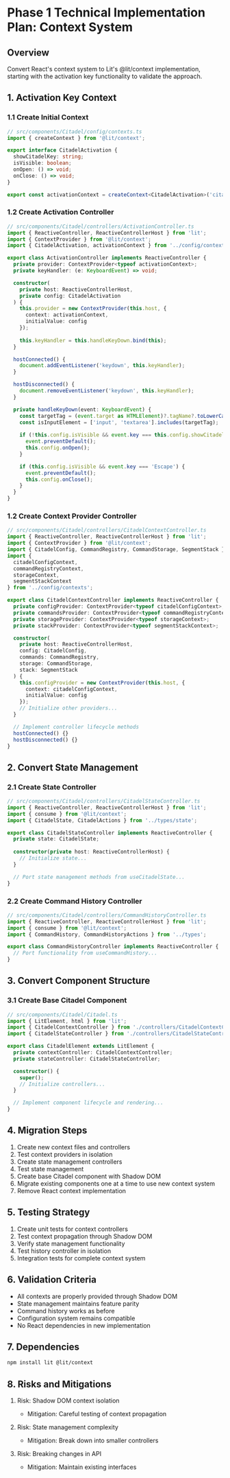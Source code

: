 # Phase 1 Technical Implementation Plan: Context System

## Overview
Convert React's context system to Lit's @lit/context implementation, starting with the activation key functionality to validate the approach.

## 1. Activation Key Context

### 1.1 Create Initial Context
```typescript
// src/components/Citadel/config/contexts.ts
import { createContext } from '@lit/context';

export interface CitadelActivation {
  showCitadelKey: string;
  isVisible: boolean;
  onOpen: () => void;
  onClose: () => void;
}

export const activationContext = createContext<CitadelActivation>('citadel-activation');
```

### 1.2 Create Activation Controller
```typescript
// src/components/Citadel/controllers/ActivationController.ts
import { ReactiveController, ReactiveControllerHost } from 'lit';
import { ContextProvider } from '@lit/context';
import { CitadelActivation, activationContext } from '../config/contexts';

export class ActivationController implements ReactiveController {
  private provider: ContextProvider<typeof activationContext>;
  private keyHandler: (e: KeyboardEvent) => void;

  constructor(
    private host: ReactiveControllerHost,
    private config: CitadelActivation
  ) {
    this.provider = new ContextProvider(this.host, {
      context: activationContext,
      initialValue: config
    });
    
    this.keyHandler = this.handleKeyDown.bind(this);
  }

  hostConnected() {
    document.addEventListener('keydown', this.keyHandler);
  }

  hostDisconnected() {
    document.removeEventListener('keydown', this.keyHandler);
  }

  private handleKeyDown(event: KeyboardEvent) {
    const targetTag = (event.target as HTMLElement)?.tagName?.toLowerCase() || '';
    const isInputElement = ['input', 'textarea'].includes(targetTag);
    
    if (!this.config.isVisible && event.key === this.config.showCitadelKey && !isInputElement) {
      event.preventDefault();
      this.config.onOpen();
    }

    if (this.config.isVisible && event.key === 'Escape') {
      event.preventDefault();
      this.config.onClose();
    }
  }
}
```

### 1.2 Create Context Provider Controller
```typescript
// src/components/Citadel/controllers/CitadelContextController.ts
import { ReactiveController, ReactiveControllerHost } from 'lit';
import { ContextProvider } from '@lit/context';
import { CitadelConfig, CommandRegistry, CommandStorage, SegmentStack } from '../types';
import { 
  citadelConfigContext, 
  commandRegistryContext,
  storageContext,
  segmentStackContext 
} from '../config/contexts';

export class CitadelContextController implements ReactiveController {
  private configProvider: ContextProvider<typeof citadelConfigContext>;
  private commandsProvider: ContextProvider<typeof commandRegistryContext>;
  private storageProvider: ContextProvider<typeof storageContext>;
  private stackProvider: ContextProvider<typeof segmentStackContext>;

  constructor(
    private host: ReactiveControllerHost,
    config: CitadelConfig,
    commands: CommandRegistry,
    storage: CommandStorage,
    stack: SegmentStack
  ) {
    this.configProvider = new ContextProvider(this.host, {
      context: citadelConfigContext,
      initialValue: config
    });
    // Initialize other providers...
  }

  // Implement controller lifecycle methods
  hostConnected() {}
  hostDisconnected() {}
}
```

## 2. Convert State Management

### 2.1 Create State Controller
```typescript
// src/components/Citadel/controllers/CitadelStateController.ts
import { ReactiveController, ReactiveControllerHost } from 'lit';
import { consume } from '@lit/context';
import { CitadelState, CitadelActions } from '../types/state';

export class CitadelStateController implements ReactiveController {
  private state: CitadelState;
  
  constructor(private host: ReactiveControllerHost) {
    // Initialize state...
  }

  // Port state management methods from useCitadelState...
}
```

### 2.2 Create Command History Controller
```typescript
// src/components/Citadel/controllers/CommandHistoryController.ts
import { ReactiveController, ReactiveControllerHost } from 'lit';
import { consume } from '@lit/context';
import { CommandHistory, CommandHistoryActions } from '../types';

export class CommandHistoryController implements ReactiveController {
  // Port functionality from useCommandHistory...
}
```

## 3. Convert Component Structure

### 3.1 Create Base Citadel Component
```typescript
// src/components/Citadel/Citadel.ts
import { LitElement, html } from 'lit';
import { CitadelContextController } from './controllers/CitadelContextController';
import { CitadelStateController } from './controllers/CitadelStateController';

export class CitadelElement extends LitElement {
  private contextController: CitadelContextController;
  private stateController: CitadelStateController;

  constructor() {
    super();
    // Initialize controllers...
  }

  // Implement component lifecycle and rendering...
}
```

## 4. Migration Steps

1. Create new context files and controllers
2. Test context providers in isolation
3. Create state management controllers
4. Test state management
5. Create base Citadel component with Shadow DOM
6. Migrate existing components one at a time to use new context system
7. Remove React context implementation

## 5. Testing Strategy

1. Create unit tests for context controllers
2. Test context propagation through Shadow DOM
3. Verify state management functionality
4. Test history controller in isolation
5. Integration tests for complete context system

## 6. Validation Criteria

- All contexts are properly provided through Shadow DOM
- State management maintains feature parity
- Command history works as before
- Configuration system remains compatible
- No React dependencies in new implementation

## 7. Dependencies

```bash
npm install lit @lit/context
```

## 8. Risks and Mitigations

1. Risk: Shadow DOM context isolation
   - Mitigation: Careful testing of context propagation

2. Risk: State management complexity
   - Mitigation: Break down into smaller controllers

3. Risk: Breaking changes in API
   - Mitigation: Maintain existing interfaces

